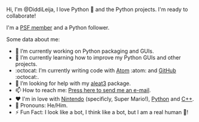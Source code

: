 Hi, I'm @DiddiLeija, I love Python 🐍
and the Python projects. I'm ready to
collaborate!

I'm a [PSF member](http://python.org/users/DiddiLeija) and a Python follower.

Some data about me:

- :telescope: I’m currently working on Python packaging and GUIs.
- :seedling: I’m currently learning how to improve my Python GUIs and other projects.
- :octocat: I’m currently writing code with [Atom](http://atom.io) :atom: and [GitHub](http://github.com) :octocat:.
- :thinking: I’m looking for help with my [aleat3](http://github.com/diddileija/aleat3) package.
- :mailbox: How to reach me: [Press here to send me an e-mail](mailto:dr01191115@gmail.com).
- :heart: I'm in love with [Nintendo](http://nintendo.com) (specificly, Super Mario!), [Python](http://python.org) and [C++](http://isocpp.org).
- :man: Pronouns: He/Him.
- :zap: Fun Fact: I look like a bot, I think like a bot, but I am a real human :man:!

<!---
DiddiLeija/DiddiLeija is a ✨ special ✨ repository because its `README.md` (this file) appears on your GitHub profile.
You can click the Preview link to take a look at your changes.
--->
